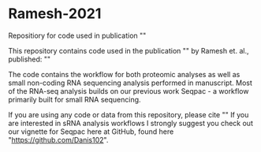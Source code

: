# Ramesh-2021
Repositiory for code used in publication ""

This repository contains code used in the publication "" by Ramesh et. al., published:
""

The code contains the workflow for both proteomic analyses as well as small non-coding RNA sequencing analysis performed in manuscript. 
Most of the RNA-seq analysis builds on our previous work Seqpac - a workflow primarily built for small RNA sequencing. 

If you are using any code or data from this repository, please cite ""
If you are interested in sRNA analysis workflows I strongly suggest you check out our vignette for Seqpac here at GitHub, found here
"https://github.com/Danis102". 
